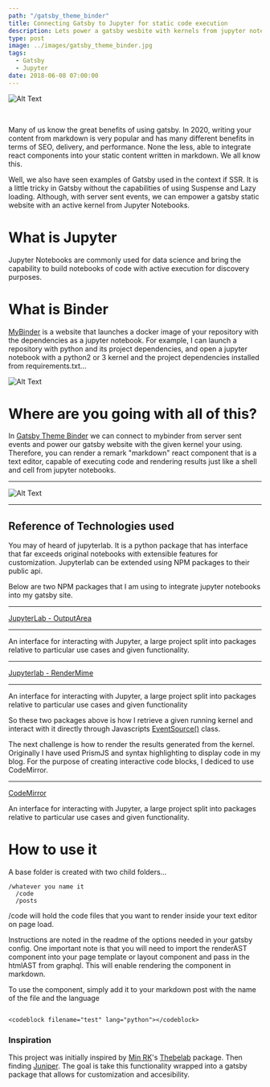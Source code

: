 ```yaml
---
path: "/gatsby_theme_binder"
title: Connecting Gatsby to Jupyter for static code execution
description: Lets power a gatsby wesbite with kernels from jupyter notebooks to execute code and render results with server sent events in markdown components.
type: post
image: ../images/gatsby_theme_binder.jpg
tags:
  - Gatsby
  - Jupyter
date: 2018-06-08 07:00:00
---
```


![Alt Text](https://dev-to-uploads.s3.amazonaws.com/i/ff0693nes2p61bm22ct3.jpg)

&nbsp;

Many of us know the great benefits of using gatsby. In 2020, writing your content from markdown is very popular and has many different benefits in terms of SEO, delivery, and performance. None the less, able to integrate react components into your static content written in markdown. We all know this.

Well, we also have seen examples of Gatsby used in the context if SSR. It is a little tricky in Gatsby without the capabilities of using Suspense and Lazy loading. Although, with server sent events, we can empower a gatsby static website with an active kernel from Jupyter Notebooks.

# What is Jupyter

Jupyter Notebooks are commonly used for data science and bring the capability to build notebooks of code with active execution for discovery purposes.

# What is Binder

[MyBinder](https://mybinder.org) is a website that launches a docker image of your repository with the dependencies as a jupyter notebook. For example, I can launch a repository with python and its project dependencies, and open a jupyter notebook with a python2 or 3 kernel and the project dependencies installed from requirements.txt...

![Alt Text](https://dev-to-uploads.s3.amazonaws.com/i/uixvpqrw9n8wra42wb1e.png)


# Where are you going with all of this?

In [Gatsby Theme Binder](https://github.com/teaglebuilt/gatsby-theme-binder) we can connect to mybinder from server sent events and power our gatsby website with the given kernel your using. Therefore, you can render a remark "markdown" react component that is a text editor, capable of executing code and rendering results just like a shell and cell from jupyter notebooks.


***

![Alt Text](https://thepracticaldev.s3.amazonaws.com/i/msckf0778yyo002fjzhd.png)

***


## Reference of Technologies used

You may of heard of jupyterlab. It is a python package that has interface that far exceeds original notebooks with extensible features for customization. Jupyterlab can be extended using NPM packages to their public api.


Below are two NPM packages that I am using to integrate jupyter notebooks into my gatsby site.

<githubreadme user="jupyterlab" repo="jupyterlab"></githubreadme>

***

[JupyterLab - OutputArea](https://github.com/jupyterlab/jupyterlab/tree/master/packages/outputarea)

***

 An interface for interacting with Jupyter, a large project split into packages relative to particular use cases and given functionality.

***

[Jupyterlab - RenderMime](https://github.com/jupyterlab/jupyterlab/tree/master/packages/rendermime-interface)

***

 An interface for interacting with Jupyter, a large project split into packages relative to particular use cases and given functionality

So these two packages above is how I retrieve a given running kernel and interact with it directly through Javascripts [EventSource()](https://developer.mozilla.org/en-US/docs/Web/API/EventSource) class.

The next challenge is how to render the results generated from the kernel. Originally I have used PrismJS and syntax highlighting to display code in my blog. For the purpose of creating interactive code blocks, I dediced to use CodeMirror.

***

[CodeMirror](https://www.npmjs.com/package/codemirror)

 An interface for interacting with Jupyter, a large project split into packages relative to particular use cases and given functionality.





# How to use it

A base folder is created with two child folders...

```
/whatever you name it
  /code
  /posts

```

/code will hold the code files that you want to render inside your text editor on page load.


Instructions are noted in the readme of the options needed in your gatsby config. One important note is that you will need to import the renderAST component into your page template or layout component and pass in the htmlAST from graphql. This will enable rendering the component in markdown.

To use the component, simply add it to your markdown post with the name of the file and the language

```

<codeblock filename="test" lang="python"></codeblock>

```

### Inspiration

This project was initially inspired by [Min RK](https://github.com/minrk)'s
[Thebelab](https://github.com/minrk/thebelab) package. Then finding [Juniper](https://github.com/ines/juniper). The goal is take this functionality wrapped into a gatsby package that allows for customization and accesibility.


<sociallinks title="Gatsby & Jupyter" path="jupyter&gatsby" description="Integrating kernels from Jupyter into Gatsby with server side events. Interactive code blocks with code execution powered by kernels from jupyter!"></sociallinks>


<banner author="Dillan Teagle"></banner>